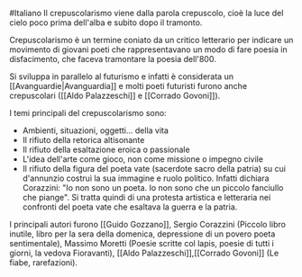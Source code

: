 #Italiano 
Il crepuscolarismo viene dalla parola crepuscolo, cioè la luce del cielo poco prima dell'alba e subito dopo il tramonto.

Crepuscolarismo è un termine coniato da un critico letterario per indicare un movimento di giovani poeti che rappresentavano un modo di fare poesia in disfacimento, che faceva tramontare la poesia dell'800.

Si sviluppa in parallelo al futurismo e infatti è considerata un [[Avanguardie|Avanguardia]] e molti poeti futuristi furono anche crepuscolari ([[Aldo Palazzeschi]] e [[Corrado Govoni]]).

I temi principali del crepuscolarismo sono:
- Ambienti, situazioni, oggetti… della vita
- Il rifiuto della retorica altisonante
- Il rifiuto della esaltazione eroica o passionale
- L'idea dell'arte come gioco, non come missione o impegno civile
- Il rifiuto della figura del poeta vate (sacerdote sacro della patria) su cui d'annunzio costruì la sua immagine e ruolo politico. Infatti dichiara Corazzini: "Io non sono un poeta. Io non sono che un piccolo fanciullo che piange". Si tratta quindi di una protesta artistica e letteraria nei confronti del poeta vate che esaltava la guerra e la patria.


I principali autori furono [[Guido Gozzano]], Sergio Corazzini (Piccolo libro inutile, libro per la sera della domenica, depressione di un povero poeta sentimentale), Massimo Moretti (Poesie scritte col lapis, poesie di tutti i giorni, la vedova Fioravanti), [[Aldo Palazzeschi]],[[Corrado Govoni]] (Le fiabe, rarefazioni).